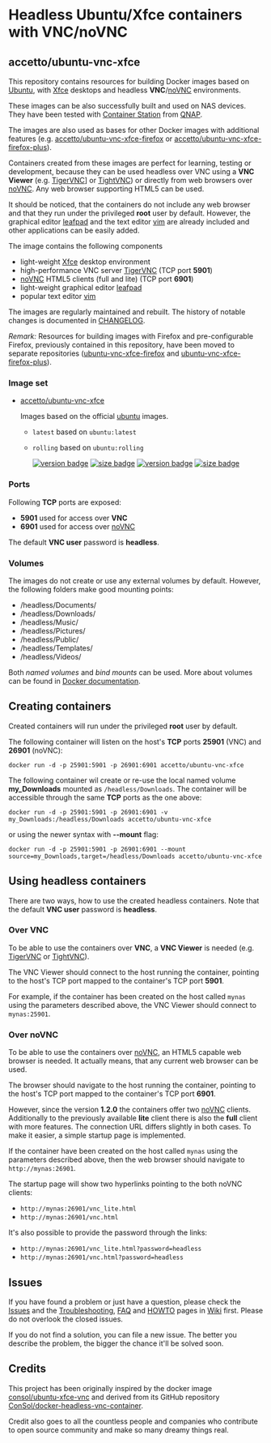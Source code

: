 # Headless Ubuntu/Xfce containers with VNC/noVNC

## accetto/ubuntu-vnc-xfce

This repository contains resources for building Docker images based on [Ubuntu][docker-ubuntu], with [Xfce][xfce] desktops and headless **VNC**/[noVNC][novnc] environments.

These images can be also successfully built and used on NAS devices. They
have been tested with [Container Station][container-station] from [QNAP][qnap].

The images are also used as bases for other Docker images with additional features (e.g. [accetto/ubuntu-vnc-xfce-firefox][accetto-github-ubuntu-vnc-xfce-firefox] or [accetto/ubuntu-vnc-xfce-firefox-plus][accetto-github-ubuntu-vnc-xfce-firefox-plus]).

Containers created from these images are perfect for learning, testing or development, because they can be used headless over VNC using a **VNC Viewer** (e.g. [TigerVNC][tigervnc]] or [TightVNC][tightvnc]) or directly from web browsers over [noVNC][novnc]. Any web browser supporting HTML5 can be used.

It should be noticed, that the containers do not include any web browser and that they run under the privileged **root** user by default. However, the graphical editor [leafpad][leafpad] and the text editor [vim][vim] are already included and other applications can be easily added.

The image contains the following components

- light-weight [Xfce][xfce] desktop environment
- high-performance VNC server [TigerVNC][tigervnc] (TCP port **5901**)
- [noVNC][novnc] HTML5 clients (full and lite) (TCP port **6901**)
- light-weight graphical editor [leafpad][leafpad]
- popular text editor [vim][vim]

The images are regularly maintained and rebuilt. The history of notable changes is documented in [CHANGELOG][this-changelog].

*Remark:* Resources for building images with Firefox and pre-configurable Firefox, previously contained in this repository, have been moved to separate repositories ([ubuntu-vnc-xfce-firefox][accetto-github-ubuntu-vnc-xfce-firefox] and [ubuntu-vnc-xfce-firefox-plus][accetto-github-ubuntu-vnc-xfce-firefox-plus]).

### Image set

- [accetto/ubuntu-vnc-xfce][this-docker]

  Images based on the official [ubuntu][docker-ubuntu] images.

  - `latest` based on `ubuntu:latest`
  - `rolling` based on `ubuntu:rolling`

    [![version badge](https://images.microbadger.com/badges/version/accetto/ubuntu-vnc-xfce.svg)](https://microbadger.com/images/accetto/ubuntu-vnc-xfce "Get your own version badge on microbadger.com") [![size badge](https://images.microbadger.com/badges/image/accetto/ubuntu-vnc-xfce.svg)](https://microbadger.com/images/accetto/ubuntu-vnc-xfce "Get your own image badge on microbadger.com") [![version badge](https://images.microbadger.com/badges/version/accetto/ubuntu-vnc-xfce:rolling.svg)](https://microbadger.com/images/accetto/ubuntu-vnc-xfce:rolling "Get your own version badge on microbadger.com") [![size badge](https://images.microbadger.com/badges/image/accetto/ubuntu-vnc-xfce:rolling.svg)](https://microbadger.com/images/accetto/ubuntu-vnc-xfce:rolling "Get your own image badge on microbadger.com")

### Ports

Following **TCP** ports are exposed:

- **5901** used for access over **VNC**
- **6901** used for access over [noVNC][novnc]

The default **VNC user** password is **headless**.

### Volumes

The images do not create or use any external volumes by default. However, the following folders make good mounting points:

- /headless/Documents/
- /headless/Downloads/
- /headless/Music/
- /headless/Pictures/
- /headless/Public/
- /headless/Templates/
- /headless/Videos/

Both *named volumes* and *bind mounts* can be used. More about volumes can be found in [Docker documentation][docker-doc-managing-data].

## Creating containers

Created containers will run under the privileged **root** user by default.

The following container will listen on the host's **TCP** ports **25901** (VNC) and **26901** (noVNC):

```docker
docker run -d -p 25901:5901 -p 26901:6901 accetto/ubuntu-vnc-xfce
```

The following container wil create or re-use the local named volume **my\_Downloads** mounted as `/headless/Downloads`. The container will be accessible through the same **TCP** ports as the one above:

```docker
docker run -d -p 25901:5901 -p 26901:6901 -v my_Downloads:/headless/Downloads accetto/ubuntu-vnc-xfce
```

or using the newer syntax with **--mount** flag:

```docker
docker run -d -p 25901:5901 -p 26901:6901 --mount source=my_Downloads,target=/headless/Downloads accetto/ubuntu-vnc-xfce
```

## Using headless containers

There are two ways, how to use the created headless containers. Note that the default **VNC user** password is **headless**.

### Over VNC

To be able to use the containers over **VNC**, a **VNC Viewer** is needed (e.g. [TigerVNC][tigervnc] or [TightVNC][tightvnc]).

The VNC Viewer should connect to the host running the container, pointing to the host's TCP port mapped to the container's TCP port **5901**.

For example, if the container has been created on the host called `mynas` using the parameters described above, the VNC Viewer should connect to `mynas:25901`.

### Over noVNC

To be able to use the containers over [noVNC][novnc], an HTML5 capable web browser is needed. It actually means, that any current web browser can be used.

The browser should navigate to the host running the container, pointing to the host's TCP port mapped to the container's TCP port **6901**.

However, since the version **1.2.0** the containers offer two [noVNC][novnc] clients. Additionally to the previously available **lite** client there is also the **full** client with more features. The connection URL differs slightly in both cases. To make it easier, a simple startup page is implemented.

If the container have been created on the host called `mynas` using the parameters described above, then the web browser should navigate to `http://mynas:26901`.

The startup page will show two hyperlinks pointing to the both noVNC clients:

- `http://mynas:26901/vnc_lite.html`
- `http://mynas:26901/vnc.html`

It's also possible to provide the password through the links:

- `http://mynas:26901/vnc_lite.html?password=headless`
- `http://mynas:26901/vnc.html?password=headless`

## Issues

If you have found a problem or just have a question, please check the [Issues][this-issues] and the [Troubleshooting][this-wiki-troubleshooting], [FAQ][this-wiki-faq] and [HOWTO][this-wiki-howto] pages in [Wiki][this-wiki] first. Please do not overlook the closed issues.

If you do not find a solution, you can file a new issue. The better you describe the problem, the bigger the chance it'll be solved soon.

## Credits

This project has been originally inspired by the docker image [consol/ubuntu-xfce-vnc][consol-docker-ubuntu-xfce-vnc] and derived from its GitHub repository [ConSol/docker-headless-vnc-container][consol-github-docker-headless-vnc-container].

Credit also goes to all the countless people and companies who contribute to open source community and make so many dreamy things real.

[this-docker]: https://hub.docker.com/r/accetto/ubuntu-vnc-xfce/
[this-github]: https://github.com/accetto/ubuntu-vnc-xfce

[this-changelog]: https://github.com/accetto/ubuntu-vnc-xfce/blob/master/CHANGELOG.md
[this-issues]: https://github.com/accetto/ubuntu-vnc-xfce/issues

[this-wiki]: https://github.com/accetto/ubuntu-vnc-xfce/wiki
[this-wiki-howto]: https://github.com/accetto/ubuntu-vnc-xfce/wiki/How-to
[this-wiki-troubleshooting]: https://github.com/accetto/ubuntu-vnc-xfce/wiki/Troubleshooting
[this-wiki-faq]: https://github.com/accetto/ubuntu-vnc-xfce/wiki/Frequently-asked-questions

[accetto-github]: https://github.com/accetto/
[accetto-docker]: https://hub.docker.com/u/accetto/

[accetto-docker-ubuntu-vnc-xfce-firefox]: https://hub.docker.com/r/accetto/ubuntu-vnc-xfce-firefox/
[accetto-docker-ubuntu-vnc-xfce-firefox-plus]: https://hub.docker.com/r/accetto/ubuntu-vnc-xfce-firefox-plus/

[accetto-github-ubuntu-vnc-xfce-firefox]: https://github.com/accetto/ubuntu-vnc-xfce-firefox
[accetto-github-ubuntu-vnc-xfce-firefox-plus]: https://github.com/accetto/ubuntu-vnc-xfce-firefox-plus

[docker-ubuntu]: https://hub.docker.com/_/ubuntu/
[docker-doc-managing-data]: https://docs.docker.com/storage/

[xfce]: http://www.xfce.org
[tigervnc]: http://tigervnc.org
[novnc]: https://github.com/kanaka/noVNC
[leafpad]: https://en.wikipedia.org/wiki/Leafpad
[tightvnc]: http://www.tightvnc.com
[firefox]: https://www.mozilla.org
[vim]: https://www.vim.org/

[consol-docker-ubuntu-xfce-vnc]: https://hub.docker.com/r/consol/ubuntu-xfce-vnc/
[consol-github-docker-headless-vnc-container]: https://github.com/ConSol/docker-headless-vnc-container
[consol-docker]: https://hub.docker.com/u/consol/

[qnap]: https://www.qnap.com/en/
[container-station]: https://www.qnap.com/solution/container_station/en/
